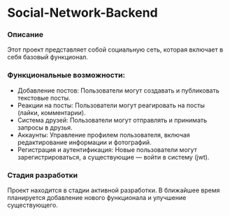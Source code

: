 # Social-Network-Backend

### Описание
Этот проект представляет собой социальную сеть, которая включает в себя базовый функционал.

### Функциональные возможности: 
- Добавление постов: Пользователи могут создавать и публиковать текстовые посты.
- Реакции на посты: Пользователи могут реагировать на посты (лайки, комментарии).
- Система друзей: Пользователи могут отправлять и принимать запросы в друзья.
- Аккаунты: Управление профилем пользователя, включая редактирование информации и фотографий.
- Регистрация и аутентификация: Новые пользователи могут зарегистрироваться, а существующие — войти в систему (jwt).

### Стадия разработки
Проект находится в стадии активной разработки. В ближайшее время планируется добавление нового функционала и улучшение существующего.
